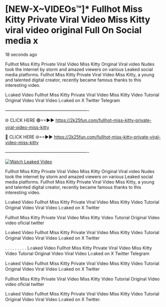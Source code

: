 # [NEW-X~VIDEOs™]* Fullhot Miss Kitty Private Viral Video Miss Kitty viral video original Full On Social media x

18 seconds ago

Fullhot Miss Kitty Private Viral Video Miss Kitty Original Viral video Nudes took the internet by storm and amazed viewers on various Leaked social media platforms. Fullhot Miss Kitty Private Viral Video Miss Kitty, a young and talented digital creator, recently became famous thanks to this interesting video.

L𝚎aked Video Fullhot Miss Kitty Private Viral Video Miss Kitty Video Tutorial Original Video Viral Video L𝚎aked on X Twitter Telegram

———————————————————-

🌐 CLICK HERE 🟢==►► https://2k25fun.com/fullhot-miss-kitty-private-viral-video-miss-kitty

🔴 CLICK HERE 🌐==►► https://2k25fun.com/fullhot-miss-kitty-private-viral-video-miss-kitty

———————————————————-

[![Watch Leaked Video](https://miro.medium.com/v2/resize:fit:828/format:webp/1*cilzJN44JGOrTw9NJCrNHA.gif "Watch Leaked Video")](https://2k25fun.com/fullhot-miss-kitty-private-viral-video-miss-kitty)

Fullhot Miss Kitty Private Viral Video Miss Kitty Original Viral video Nudes took the internet by storm and amazed viewers on various Leaked social media platforms. Fullhot Miss Kitty Private Viral Video Miss Kitty, a young and talented digital creator, recently became famous thanks to this interesting video.

L𝚎aked Video Fullhot Miss Kitty Private Viral Video Miss Kitty Video Tutorial Original Video Viral Video L𝚎aked on X Twitter

Fullhot Miss Kitty Private Viral Video Miss Kitty Video Tutorial Original Video video oficial twitter

L𝚎aked Video Fullhot Miss Kitty Private Viral Video Miss Kitty Video Tutorial Original Video Viral Video L𝚎aked on X Twitter

. . . . . . . . . L𝚎aked Video Fullhot Miss Kitty Private Viral Video Miss Kitty Video Tutorial Original Video Viral Video L𝚎aked on X Twitter Telegram

L𝚎aked Video Fullhot Miss Kitty Private Viral Video Miss Kitty Video Tutorial Original Video Viral Video L𝚎aked on X Twitter

Fullhot Miss Kitty Private Viral Video Miss Kitty Video Tutorial Original Video video oficial twitter

L𝚎aked Video Fullhot Miss Kitty Private Viral Video Miss Kitty Video Tutorial Original Video Viral Video L𝚎aked on X Twitter.